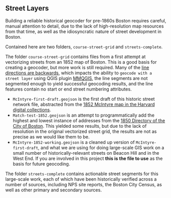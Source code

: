 ## Street Layers

Building a reliable historical geocoder for pre-1860s Boston requires careful, manual attention to detail, due to the lack of high-resolution map resources from that time, as well as the idiosyncratic nature of street development in Boston. 

Contained here are two folders, `course-street-grid` and `streets-complete`. 

The folder `course-street-grid` contains files from a first attempt at vectorizing streets from an 1852 map of Boston. This is a good basis for creating a geocoder, but more work is still required. Many of the [line directions are backwards](https://docs.qgis.org/3.10/en/docs/user_manual/working_with_vector/editing_geometry_attributes.html#reverse-line), which impacts the ability to `geocode with a street layer` using QGIS plugin [MMQGIS](https://www.gislounge.com/how-to-geocode-addresses-using-qgis/), the line segments are not segmented enough to yield successful geocoding results, and the line features contain no start or end street numbering attributes.
- `McIntyre-first-draft.geojson` is the first draft of this historic street network file, abstracted from the [1852 McIntyre map in the Harvard digital collections](https://digitalcollections.library.harvard.edu/catalog/990093967530203941).
- `Match-test-1852.geojson` is an attempt to programmatically add the highest and lowest instance of addresses from the [1850 Directory of the City of Boston](https://catalog.hathitrust.org/Record/000499337). This yielded some results, but due to the lack of resolution in the original vectorized street grid, the results are not as precise as we would like them to be.
- `McIntyre-1852-working.geojson` is a cleaned up version of `McIntyre-first-draft`, and what we are using for doing large-scale GIS work on a small number of historically-relevant streets on Beacon Hill and in the West End. If you are involved in this project **this is the file to use** as the basis for future geocoding. 

The folder `streets-complete` contains actionable street segments for this large-scale work, each of which have been historically verified across a number of sources, including NPS site reports, the Boston City Census, as well as other primary and secondary sources. 